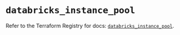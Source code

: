 # `databricks_instance_pool`

Refer to the Terraform Registry for docs: [`databricks_instance_pool`](https://registry.terraform.io/providers/databricks/databricks/1.91.0/docs/resources/instance_pool).
